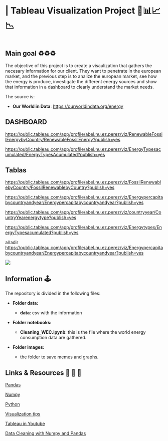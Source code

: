 
#  | Tableau Visualization Project 🧑📊📈📉

![]()

## Main goal ♻♻♻ 

The objective of this project is to create a visaulization that gathers the necesary information for our client. They want to penetrate in the european market, and the previous step is to analize the european market, see how the energy is produce, investigate the different energy sources and show that information in a dashboard to clearly understand the market needs. 


The source is:

   - **Our World in Data**: https://ourworldindata.org/energy


## DASHBOARD  

https://public.tableau.com/app/profile/abel.nu.ez.perez/viz/RenewableFossilEnergybyCountry/RenewableFossilEnergy?publish=yes

https://public.tableau.com/app/profile/abel.nu.ez.perez/viz/EnergyTypesacumulated/EnergyTypesAcumulated?publish=yes

## Tablas

https://public.tableau.com/app/profile/abel.nu.ez.perez/viz/FossilRenewablebyCountry/FossilRenewablebyCountry?publish=yes

https://public.tableau.com/app/profile/abel.nu.ez.perez/viz/Energypercapitabycountryandyear/Energypercapitabycountryandyear?publish=yes

https://public.tableau.com/app/profile/abel.nu.ez.perez/viz/countryyear/CountryYearenergytype?publish=yes

https://public.tableau.com/app/profile/abel.nu.ez.perez/viz/Energytypes/EnergyTypesacumulated?publish=yes

añadir   https://public.tableau.com/app/profile/abel.nu.ez.perez/viz/Energypercapitabycountryandyear/Energypercapitabycountryandyear?publish=yes



![](https:)

## Information  🕹

The repository is divided in the following files:

- **Folder data:**

   - **data**: csv with the information

- **Folder notebooks:**

   - **Cleaning_WEC.ipynb**: this is the file where the world energy consumption data are gathered. 

- **Folder images:**
   - the folder to save memes and graphs.
   


## Links & Resources 📂 📂 📂 

[Pandas](https://pandas.pydata.org/docs/)

[Numpy](https://numpy.org/doc/1.18/)

[Python](https://docs.python.org/3/library/functions.html)

[Visualization tips](https://boostlabs.com/blog/10-types-of-data-visualization-tools/)

[Tableau in Youtube](https://www.youtube.com/c/tableausoftware/featured)

[Data Cleaning with Numpy and Pandas](https://realpython.com/python-data-cleaning-numpy-pandas/#python-data-cleaning-recap-and-resources)

